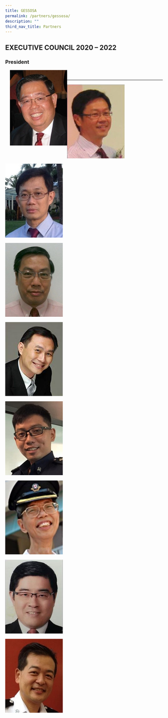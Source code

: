 ```yaml
---
title: GESSOSA
permalink: /partners/gessosa/
description: ""
third_nav_title: Partners
---
```

EXECUTIVE COUNCIL 2020 – 2022
-----------------------------

### President

<img src="/images/Mr-Wong-Peng-Meng-1.jpeg" style="width:183px;height:240px;margin-left:15px;" align = "left">

<br>

***

![](/images/teo-kim-ching-1.jpeg)

![](/images/Mr-Ang-Joon-Ping-Joshua-1.jpeg)

![](/images/Mr-Lee-Hay-Keong-1.jpeg)

![](/images/yong-teck-ming-1.jpeg)

![](/images/Mr-Wee-Ren-Chai-Ronald-1.jpeg)

![](/images/tang-chun-tuck-1.jpeg)

![](/images/tang-wai-loong-kenneth-1.jpeg)

![](/images/Mr-Steven-Lee-Kiang-Sing-1.jpeg)